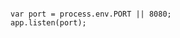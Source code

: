 <!-- usedin: [ _includes/_inlines/Deployment/Node/application-settings-node/application-settings-node_expose-your-host-port.md] -->

```

var port = process.env.PORT || 8080;
app.listen(port);

```
